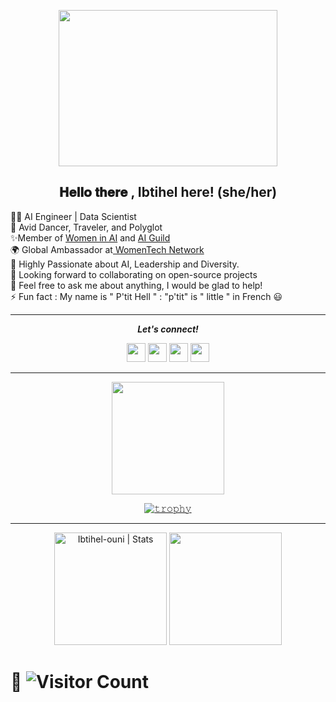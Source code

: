 <p align="center">
    <img src="https://user-images.githubusercontent.com/58151963/107021205-26e87c80-67a4-11eb-9b36-4e4337b3717b.gif" height="250px" width="350px">
</p>
<h2 align="center"> 𝐇𝐞𝐥𝐥𝐨 𝐭𝐡𝐞𝐫𝐞 , Ibtihel here! (she/her) </h2>

👩‍💻 AI Engineer | Data Scientist \
💙 Avid Dancer, Traveler, and Polyglot\
✨Member of [Women in AI](https://www.linkedin.com/company/womeninai/mycompany/) and [AI Guild](https://www.linkedin.com/company/ai-guild/mycompany/)\
🌍 Global Ambassador at[ WomenTech Network](https://www.womentech.net/global-ambassadors/Germany/Ibtihel/Ouni) \
🚀 Highly Passionate about AI, Leadership and Diversity. \
👯 Looking forward to collaborating on open-source projects \
💬 Feel free to ask me about anything, I would be glad to help!\
⚡ Fun fact : My name is " P'tit Hell " : "p'tit" is " little " in French 😃 

<hr />

<div align="center">

  <b><i>Let's connect!</i></b>
  
  [<img height="30" src="https://img.shields.io/badge/linkedin-blue.svg?&style=for-the-badge&logo=linkedin&logoColor=white" />][LinkedIn]
  [<img height="30" src="https://img.shields.io/badge/twitter-%231DA1F2.svg?&style=for-the-badge&logo=twitter&logoColor=white" />][twitter]
  [<img height="30" src = "https://img.shields.io/badge/Youtube-%23E4405F.svg?&style=for-the-badge&logo=Youtube&logoColor=white">][Youtube] 
  [<img height="30" src = "https://img.shields.io/badge/Facebook-036be4.svg?&style=for-the-badge&logo=facebook&logoColor=white">][Facebook]
  
<hr />
</div>

<div align="center">

<!-- streak and trophies -->

  <img height="180em" align="center" src="https://github-readme-streak-stats.herokuapp.com/?user=Ibtihel-ouni&theme=dark&hide_border=true"/>

</p>

[![𝚝𝚛𝚘𝚙𝚑𝚢](https://github-profile-trophy.vercel.app/?username=Ibtihel-ouni&column=8&margin-w=35&margin-h=35&no-bg=true&no-frame=true&theme=radical)](https://github.com/Ibtihel-ouni)

</div>

<hr>

<div align="center">
  <img height="180em" src="https://github-readme-stats.vercel.app/api?username=Ibtihel-ouni&show_icons=true&theme=gotham" alt="Ibtihel-ouni | Stats" />
  <img height="180em" src="https://github-readme-stats.vercel.app/api/top-langs/?username=Ibtihel-ouni&layout=compact&langs_count=5&theme=gotham"/>

</div>


 # 🔭  ![Visitor Count](https://profile-counter.glitch.me/{Ibtihel-ouni}/count.svg)
 
 
[twitter]: https://twitter.com/ibtihel_ouni
[youtube]: https://www.youtube.com/channel/UCuOTyrYbh91uCFNd-4znObQ
[gmail]: https://gmail.com
[linkedin]: https://www.linkedin.com/in/ibtihel-ouni-009b9a172/
[Facebook]: https://www.facebook.com/btii.hal/
